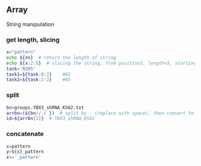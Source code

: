 ## Array 

String manipulation


### get length, slicing
```bash
x="pattern"
echo ${#x}  # return the length of string
echo ${x:2:5}  # slicing the string, from position2, length=5, starting position is 0
task='0205'
task1=${task:0:2}    #02
task2=${task:2:2}    #05
```


### split
```bash
bn=groups.YBX3_shRNA_K562.txt
arrbn=(${bn//./ })  # split by . (replace with space), then convert to array
id=${arrbn[1]}  # YBX3_shRNA_K562
```


### concatenate
```bash
x=pattern
y=${x}_pattern
x+='_pattern'
```

